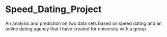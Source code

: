 # Speed_Dating_Project
An analysis and prediction on two data sets based on speed dating and an online dating agency that I have created for university with a group.
